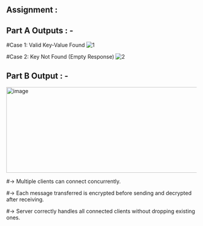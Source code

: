 ## Assignment : 

## Part A Outputs : -
#Case 1: Valid Key-Value Found
![1](https://github.com/user-attachments/assets/8de664c5-dfe4-4590-89dc-eac20a2c47f0) 

#Case 2: Key Not Found (Empty Response)
![2](https://github.com/user-attachments/assets/e311fe0e-7947-4ddf-b9c8-419722a9e16b)

## Part B Output : -

<img width="1313" height="227" alt="image" src="https://github.com/user-attachments/assets/43c72247-cfff-43d7-ba83-ff4fc809c84d" />

#-> Multiple clients can connect concurrently.

#-> Each message transferred is encrypted before sending and decrypted after receiving.

#-> Server correctly handles all connected clients without dropping existing ones.
